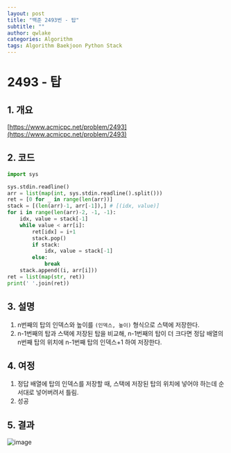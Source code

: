 ```yaml
---
layout: post
title: "백준 2493번 - 탑"
subtitle: ""
author: qwlake
categories: Algorithm
tags: Algorithm Baekjoon Python Stack
---
```


# **2493 - 탑**

## **1. 개요**

[https://www.acmicpc.net/problem/2493](https://www.acmicpc.net/problem/2493)

## **2. 코드**

```python
import sys

sys.stdin.readline()
arr = list(map(int, sys.stdin.readline().split()))
ret = [0 for _ in range(len(arr))]
stack = [(len(arr)-1, arr[-1]),] # [(idx, value)]
for i in range(len(arr)-2, -1, -1):
    idx, value = stack[-1]
    while value < arr[i]:
        ret[idx] = i+1
        stack.pop()
        if stack:
            idx, value = stack[-1]
        else:
            break
    stack.append((i, arr[i]))
ret = list(map(str, ret))
print(' '.join(ret))
```

## **3. 설명**

1. n번째의 탑의 인덱스와 높이를 `(인덱스, 높이)` 형식으로 스택에 저장한다.
2. n-1번째의 탑과 스택에 저장된 탑을 비교해, n-1번째의 탑이 더 크다면 정답 배열의 n번째 탑의 위치에 n-1번째 탑의 인덱스+1 하여 저장한다.

## **4. 여정**

1. 정답 배열에 탑의 인덱스를 저장할 때, 스택에 저장된 탑의 위치에 넣어야 하는데 순서대로 넣어버려서 틀림.
2. 성공

## **5. 결과**
![image](https://user-images.githubusercontent.com/41278416/87913031-602bfa00-caa9-11ea-9f8e-0db816efc61d.png)